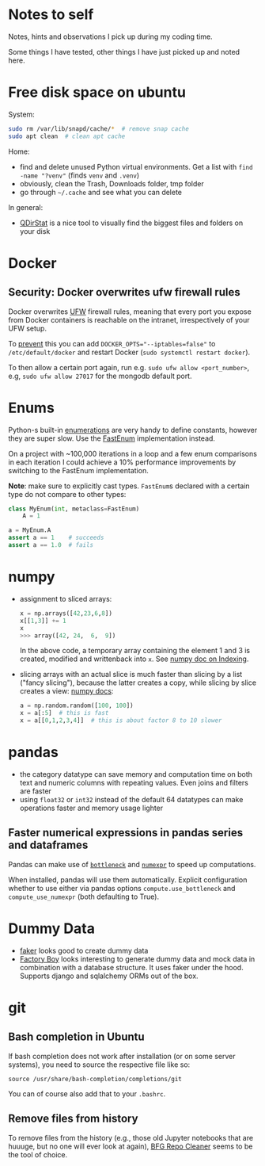 # Notes to self

Notes, hints and observations I pick up during my coding time.

Some things I have tested, other things I have just picked up and noted here.

# Free disk space on ubuntu

System:
``` bash
sudo rm /var/lib/snapd/cache/*  # remove snap cache
sudo apt clean  # clean apt cache
```

Home:
- find and delete unused Python virtual environments. Get a list with `find -name "?venv"` (finds `venv` and `.venv`)
- obviously, clean the Trash, Downloads folder, tmp folder
- go through `~/.cache` and see what you can delete

In general:
- [QDirStat](https://github.com/shundhammer/qdirstat) is a nice tool to visually find the biggest files and folders on your disk


# Docker

## Security: Docker overwrites ufw firewall rules

Docker overwrites [UFW](https://help.ubuntu.com/community/UFW) firewall rules, meaning that every port you expose from Docker containers is reachable on the intranet, irrespectively of your UFW setup.

To [prevent](https://www.techrepublic.com/article/how-to-fix-the-docker-and-ufw-security-flaw/) this you can add `DOCKER_OPTS="--iptables=false"` to `/etc/default/docker` and restart Docker (`sudo systemctl restart docker`).

To then allow a certain port again, run e.g. `sudo ufw allow <port_number>`, e.g, `sudo ufw allow 27017` for the mongodb default port.

# Enums

Python-s built-in [enumerations](https://docs.python.org/3/library/enum.html) are very handy to define constants, however they are super slow.
Use the [FastEnum](https://github.com/QratorLabs/fastenum) implementation instead.

On a project with ~100,000 iterations in a loop and a few enum comparisons in each iteration I could achieve a 10% performance improvements by switching to the FastEnum implementation.

**Note**: make sure to explicitly cast types. `FastEnum`s declared with a certain type do not compare to other types: 

```python
class MyEnum(int, metaclass=FastEnum)
    A = 1

a = MyEnum.A
assert a == 1    # succeeds
assert a == 1.0  # fails
```

# numpy

* assignment to sliced arrays:
  ```python
  x = np.arrays([42,23,6,8])
  x[[1,3]] += 1
  x
  >>> array([42, 24,  6,  9])
  ```
  In the above code, a temporary array containing the element 1 and 3 is created, modified and writtenback into `x`. See [numpy doc on Indexing](https://numpy.org/doc/1.19/user/basics.indexing.html#assigning-values-to-indexed-arrays).

* slicing arrays with an actual slice is much faster than slicing by a list ("fancy slicing"), because the latter creates a copy, while slicing by slice creates a view: [numpy docs](https://scipy-cookbook.readthedocs.io/items/ViewsVsCopies.html#I-think-I-understand-what-a-view-is,-but-why-fancy-indexing-is-not-returning-a-view?):
  ```python
  a = np.random.random([100, 100])
  x = a[:5]  # this is fast
  x = a[[0,1,2,3,4]]  # this is about factor 8 to 10 slower
  ```
  

# pandas

* the category datatype can save memory and computation time on both text and numeric columns with repeating values. Even joins and filters are faster
* using `float32` or `int32` instead of the default 64 datatypes can make operations faster and memory usage lighter

## Faster numerical expressions in pandas series and dataframes

Pandas can make use of [`bottleneck`](https://github.com/pydata/bottleneck) and [`numexpr`](https://github.com/pydata/numexpr) to speed up computations.

When installed, pandas will use them automatically. Explicit configuration whether to use either via pandas options `compute.use_bottleneck` and `compute_use_numexpr` (both defaulting to True).

# Dummy Data

* [faker](https://faker.readthedocs.io/en/latest/) looks good to create dummy data
* [Factory Boy](https://factoryboy.readthedocs.io/en/latest/) looks interesting to generate dummy data and mock data in combination with a database structure. It uses faker under the hood. Supports django and sqlalchemy ORMs out of the box.

# git

## Bash completion in Ubuntu

If bash completion does not work after installation (or on some server systems), you need to source the respective file like so:

`source /usr/share/bash-completion/completions/git`

You can of course also add that to your `.bashrc`.


## Remove files from history

To remove files from the history (e.g., those old Jupyter notebooks that are huuuge, but no one will ever look at again), [BFG Repo Cleaner](https://github.com/rtyley/bfg-repo-cleaner) seems to be the tool of choice.

